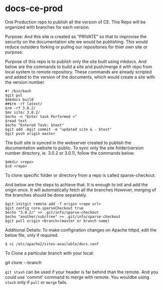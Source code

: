 # docs-ce-prod
One Production repo to publish all the version of CE. This Repo will be organized with branches for each version.

Purpose:
And this site is created as "PRIVATE" so that to improvise the security on the documentation site we would be publishing. This would reduce outsiders forking or pulling our repositories for thier own site or purpose.

Purpose of this repo is to publish only the site built using mkdocs. And below are the commands to build a site and push/merge it with repo from local system to remote repository. These commands are already scripted and added to the version of the documents, which would create a site with the version number.


```
#! /bin/bash
$git pul
$mkdocs build
##$rm -rf latest/
$rm -rf 3.0.2/
$mv site/ 3.0.2/
$echo -n "Enter task Performed >"
$read text
$echo "Entered Task: $text"
$git add -Agit commit -m "updated site & - $text"
$git push origin master
```

The built site is synced in the webserver created to publish the documentation website to public. To sync only the site folder(version number directory, ie. 3.0.2 or 3.0.1), follow the commands below.

 ```
 $mkdir <repo>
 $cd <repo>
 ```
 To clone specific folder or directory from a repo is called sparse-checkout.
 
 And below are the steps to achieve that. It is enough to init and add the origin once. It will automatically fetch all the branches
 However, merging of the branches should be done separately.
 
```
$git initgit remote add -f origin <repo url>
$git config core.sparseCheckout true
$echo "3.0.2/" >> .git/info/sparse-checkout
$echo "another/sub/tree" >> .git/info/sparse-checkout
$git pull origin <branch>(master or branch name)
```

Additional Details:
To make configiration changes on Apache httpd, edit the below file, only if required.

```
$ vi /etc/apache2/sites-available/docs.conf

```
To Clone a particular branch with your local:

git clone <repo url> --branch <branch name>

`git stash` can be used if your header is far behind than the remote.
And you could use 'commit' command to merge with remote.
You wouldbe using `stash` only if `pull` or `merge` fails.
